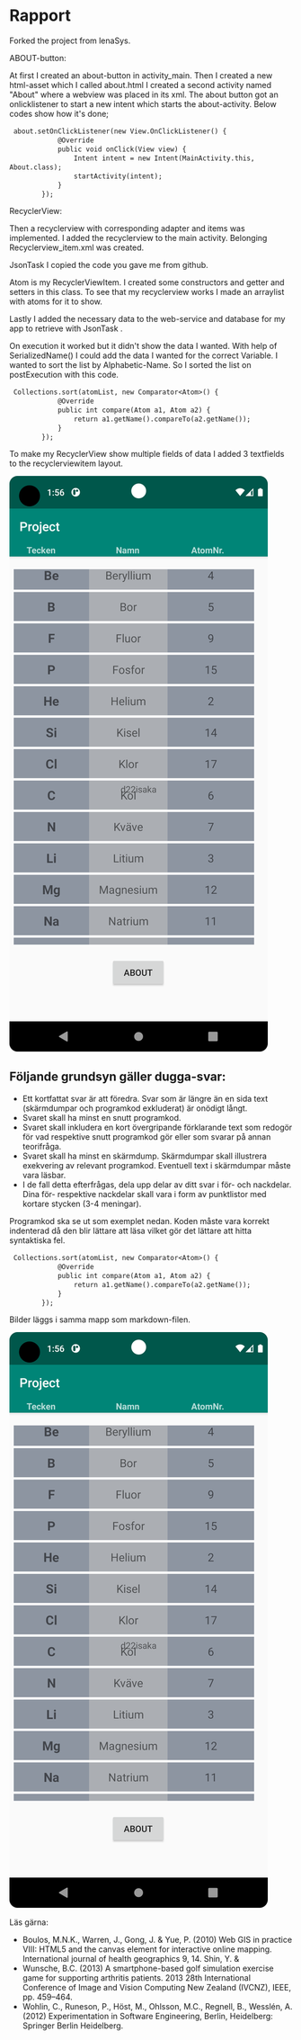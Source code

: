 
# Rapport

Forked the project from lenaSys.

ABOUT-button:

At first I created an about-button in activity_main.
Then I created a new html-asset which I called about.html
I created a second activity named "About" where a webview was placed in its xml.
The about button got an onlicklistener to start a new intent which starts the about-activity.
Below codes show how it's done;

```
 about.setOnClickListener(new View.OnClickListener() {
            @Override
            public void onClick(View view) {
                Intent intent = new Intent(MainActivity.this, About.class);
                startActivity(intent);
            }
        });
```

RecyclerView:

Then a recyclerview with corresponding adapter and items was implemented.
I added the recyclerview to the main activity.
Belonging Recyclerview_item.xml was created.

JsonTask
I copied the code you gave me from github.

Atom is my RecyclerViewItem.
I created some constructors and getter and setters in this class.
To see that my recyclerview works I made an arraylist with atoms for it to show.

Lastly I added the necessary data to the web-service and database for my app
to retrieve with JsonTask .

On execution it worked but it didn't show the data I wanted.
With help of SerializedName() I could add the data I wanted for the correct Variable.
I wanted to sort the list by Alphabetic-Name.
So I sorted the list on postExecution with this code.

```
 Collections.sort(atomList, new Comparator<Atom>() {
            @Override
            public int compare(Atom a1, Atom a2) {
                return a1.getName().compareTo(a2.getName());
            }
        });
```

To make my RecyclerView show multiple fields of data I added 3 textfields to the recyclerviewitem layout.

![](Screenshot2.png)



## Följande grundsyn gäller dugga-svar:

- Ett kortfattat svar är att föredra. Svar som är längre än en sida text (skärmdumpar och programkod exkluderat) är onödigt långt.
- Svaret skall ha minst en snutt programkod.
- Svaret skall inkludera en kort övergripande förklarande text som redogör för vad respektive snutt programkod gör eller som svarar på annan teorifråga.
- Svaret skall ha minst en skärmdump. Skärmdumpar skall illustrera exekvering av relevant programkod. Eventuell text i skärmdumpar måste vara läsbar.
- I de fall detta efterfrågas, dela upp delar av ditt svar i för- och nackdelar. Dina för- respektive nackdelar skall vara i form av punktlistor med kortare stycken (3-4 meningar).

Programkod ska se ut som exemplet nedan. Koden måste vara korrekt indenterad då den blir lättare att läsa vilket gör det lättare att hitta syntaktiska fel.

```
 Collections.sort(atomList, new Comparator<Atom>() {
            @Override
            public int compare(Atom a1, Atom a2) {
                return a1.getName().compareTo(a2.getName());
            }
        });
```

Bilder läggs i samma mapp som markdown-filen.

![](screenshot2.png)

Läs gärna:

- Boulos, M.N.K., Warren, J., Gong, J. & Yue, P. (2010) Web GIS in practice VIII: HTML5 and the canvas element for interactive online mapping. International journal of health geographics 9, 14. Shin, Y. &
- Wunsche, B.C. (2013) A smartphone-based golf simulation exercise game for supporting arthritis patients. 2013 28th International Conference of Image and Vision Computing New Zealand (IVCNZ), IEEE, pp. 459–464.
- Wohlin, C., Runeson, P., Höst, M., Ohlsson, M.C., Regnell, B., Wesslén, A. (2012) Experimentation in Software Engineering, Berlin, Heidelberg: Springer Berlin Heidelberg.

